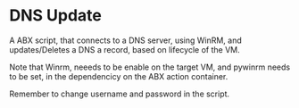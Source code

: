 # DNS Update

A ABX script, that connects to a DNS server, using WinRM, and updates/Deletes a DNS a record, based on lifecycle of the VM.

Note that Winrm, neeeds to be enable on the target VM, and pywinrm needs to be set, in the dependencicy on the ABX action container. 

Remember to change username and password in the script. 
